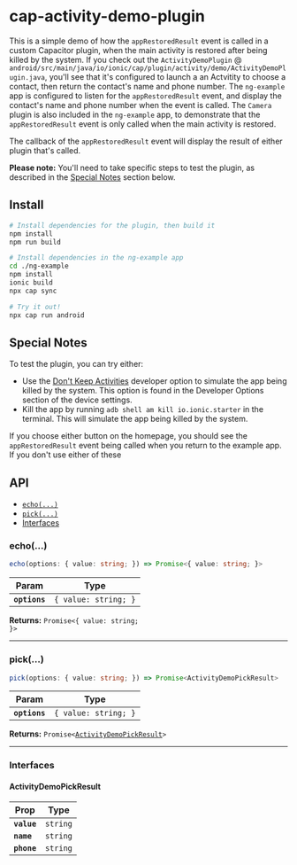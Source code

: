 # cap-activity-demo-plugin

This is a simple demo of how the `appRestoredResult` event is called in a custom Capacitor plugin, when the main activity is restored after being killed by the system. If you check out the `ActivityDemoPlugin` @ `android/src/main/java/io/ionic/cap/plugin/activity/demo/ActivityDemoPlugin.java`, you'll see that it's configured to launch a an Actvitity to choose a contact, then return the contact's name and phone number. The `ng-example` app is configured to listen for the `appRestoredResult` event, and display the contact's name and phone number when the event is called. The `Camera` plugin is also included in the `ng-example` app, to demonstrate that the `appRestoredResult` event is only called when the main activity is restored.

The callback of the `appRestoredResult` event will display the result of either plugin that's called.

**Please note:** You'll need to take specific steps to test the plugin, as described in the [Special Notes](#special-notes) section below.

## Install

```bash
# Install dependencies for the plugin, then build it
npm install
npm run build

# Install dependencies in the ng-example app
cd ./ng-example
npm install
ionic build
npx cap sync

# Try it out!
npx cap run android
```

## Special Notes

To test the plugin, you can try either:

- Use the [Don't Keep Activities](https://developer.android.com/studio/debug/dev-options) developer option to simulate the app being killed by the system. This option is found in the Developer Options section of the device settings.
- Kill the app by running `adb shell am kill io.ionic.starter` in the terminal. This will simulate the app being killed by the system.

If you choose either button on the homepage, you should see the `appRestoredResult` event being called when you return to the example app. If you don't use either of these

## API

<docgen-index>

* [`echo(...)`](#echo)
* [`pick(...)`](#pick)
* [Interfaces](#interfaces)

</docgen-index>

<docgen-api>
<!--Update the source file JSDoc comments and rerun docgen to update the docs below-->

### echo(...)

```typescript
echo(options: { value: string; }) => Promise<{ value: string; }>
```

| Param         | Type                            |
| ------------- | ------------------------------- |
| **`options`** | <code>{ value: string; }</code> |

**Returns:** <code>Promise&lt;{ value: string; }&gt;</code>

--------------------


### pick(...)

```typescript
pick(options: { value: string; }) => Promise<ActivityDemoPickResult>
```

| Param         | Type                            |
| ------------- | ------------------------------- |
| **`options`** | <code>{ value: string; }</code> |

**Returns:** <code>Promise&lt;<a href="#activitydemopickresult">ActivityDemoPickResult</a>&gt;</code>

--------------------


### Interfaces


#### ActivityDemoPickResult

| Prop        | Type                |
| ----------- | ------------------- |
| **`value`** | <code>string</code> |
| **`name`**  | <code>string</code> |
| **`phone`** | <code>string</code> |

</docgen-api>
